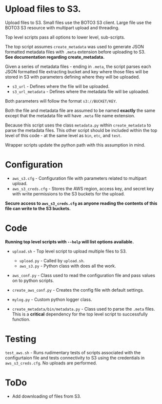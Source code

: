 # Upload files to S3.
Upload files to S3.  Small files use the BOTO3 S3 client.  Large file use the
BOTO3 S3 resource with multipart upload and threading.

Top level scripts pass all options to lower level, sub-scripts.

The top script assumes `create_metadata` was used to generate JSON formatted
metadata files with `.meta` extension before uploading to S3.  
__See documentation regarding create_metadata.__

Given a series of metadata files - ending in `.meta`, the script parses each
JSON formatted file extracting bucket and key where those files will be stored 
in S3 with parameters defining where they will be uploaded.

* `s3_url` - Defines where the file will be uploaded.
* `s3_url_metadata` - Defines where the metadata file will be uploaded.

Both parameters will follow the format `s3://BUCKET/KEY`.

Both the file and metadata file are assumed to be named **exactly** the same 
except that the metadata file will have `.meta` file name extension.

Because this script uses the class `metadata.py` within `create_metadata` to
parse the metadata files.  This other script should be included within the
top level of this code - at the same level as `bin`, `etc`, and `test`.

Wrapper scripts update the python path with this assumption in mind.

# Configuration
* `aws_s3.cfg` - Configuration file with parameters related to multipart upload.
* `aws_s3_creds.cfg` - Stores the AWS region, access key, and secret key with
write permissions to the S3 buckets for the upload.

**Secure access to `aws_s3_creds.cfg` as anyone reading the contents of this
file can write to the S3 buckets.**


# Code
__Running top level scripts with `--help` will list options available.__

* `upload.sh` - Top level script to upload multiple files to S3.
  - `upload.py` - Called by `upload.sh`.
  - `aws_s3.py` - Python class with does all the work.

* `aws_conf.py` - Class used to read the configuration file and pass values
on to python scripts.
* `create_aws_conf.py` - Creates the config file with default settings.
* `mylog.py` - Custom python logger class.
* `create_metadata/bin/metadata.py` - Class used to parse the `.meta` files.
This is a **critical** dependency for the top level script to successfully 
function.


# Testing
`test_aws.sh` - Runs rudimentary tests of scripts associated with the configurtaion
file and tests connectivity to S3 using the credentials in `aws_s3_creds.cfg`.
No uploads are performed.


# ToDo
* Add downloading of files from S3.


